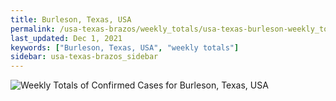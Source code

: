 ```yaml
---
title: Burleson, Texas, USA
permalink: /usa-texas-brazos/weekly_totals/usa-texas-burleson-weekly_totals.html
last_updated: Dec 1, 2021
keywords: ["Burleson, Texas, USA", "weekly totals"]
sidebar: usa-texas-brazos_sidebar
---
```


![Weekly Totals of Confirmed Cases for Burleson, Texas, USA](/covid_tracker/images/graphs/usa-texas-burleson-weekly_totals_graph.png)
